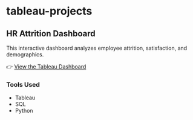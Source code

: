 # tableau-projects

## HR Attrition Dashboard
This interactive dashboard analyzes employee attrition, satisfaction, and demographics.

👉 [View the Tableau Dashboard](https://public.tableau.com/views/TableauHRAnalyticsDashboard_17470659496060/HRANALYTICSDASHBOARD?:language=en-US&publish=yes&:sid=&:redirect=auth&:display_count=n&:origin=viz_share_link)

### Tools Used
- Tableau
- SQL
- Python
